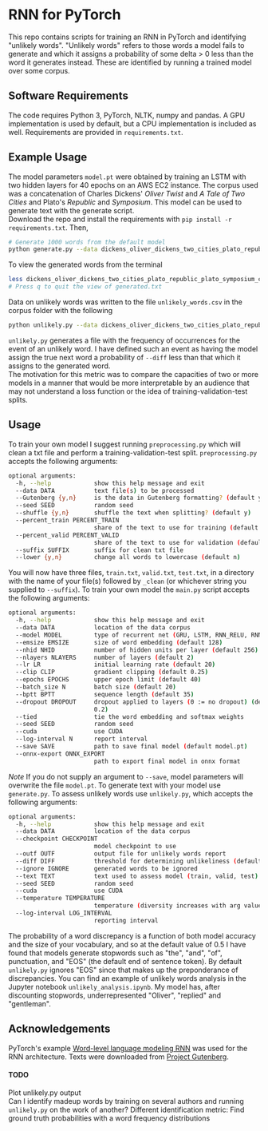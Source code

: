 # RNN for PyTorch
This repo contains scripts for training an RNN in PyTorch and identifying "unlikely words".
"Unlikely words" refers to those words a model fails to generate and which it assigns a probability of some delta > 0 less than the word it generates instead. These are identified by running a trained model over some corpus.

## Software Requirements
The code requires Python 3, PyTorch, NLTK, numpy and pandas. A GPU implementation is used by default, but a CPU implementation is included as well. Requirements are provided in `requirements.txt`.

## Example Usage
The model parameters `model.pt` were obtained by training an LSTM with two hidden layers for 40 epochs on an AWS EC2 instance. The corpus used was a concatenation of Charles Dickens' *Oliver Twist* and *A Tale of Two Cities* and Plato's *Republic* and *Symposium*. This model can be used to generate text with the generate script.  
Download the repo and install the requirements with `pip install -r requirements.txt`. Then,
```bash
# Generate 1000 words from the default model
python generate.py --data dickens_oliver_dickens_two_cities_plato_republic_plato_symposium_clean/
```
To view the generated words from the terminal
```bash
less dickens_oliver_dickens_two_cities_plato_republic_plato_symposium_clean/generated.txt
# Press q to quit the view of generated.txt
```
Data on unlikely words was written to the file `unlikely_words.csv` in the corpus folder with the following
```bash
python unlikely.py --data dickens_oliver_dickens_two_cities_plato_republic_plato_symposium_clean --diff .025
```
`unlikely.py` generates a file with the frequency of occurrences for the event of an unlikely word. I have defined such an event as having the model assign the true next word a probability of `--diff` less than that which it assigns to the generated word.  
The motivation for this metric was to compare the capacities of two or more models in a manner that would be more interpretable by an audience that may not understand a loss function or the idea of training-validation-test splits.  

## Usage
To train your own model I suggest running `preprocessing.py` which will clean a txt file and perform a training-validation-test split. `preprocessing.py` accepts the following arguments:
```bash
optional arguments:
  -h, --help            show this help message and exit
  --data DATA           text file(s) to be processed
  --Gutenberg {y,n}     is the data in Gutenberg formatting? (default y)
  --seed SEED           random seed
  --shuffle {y,n}       shuffle the text when splitting? (default y)
  --percent_train PERCENT_TRAIN
                        share of the text to use for training (default .64)
  --percent_valid PERCENT_VALID
                        share of the text to use for validation (default .16)
  --suffix SUFFIX       suffix for clean txt file
  --lower {y,n}         change all words to lowercase (default n)
```
You will now have three files, `train.txt`, `valid.txt`, `test.txt`, in a directory with the name of your file(s) followed by `_clean` (or whichever string you supplied to `--suffix`).
To train your own model the `main.py` script accepts the following arguments:
```bash
optional arguments:
  -h, --help            show this help message and exit
  --data DATA           location of the data corpus
  --model MODEL         type of recurrent net (GRU, LSTM, RNN_RELU, RNN_TANH)
  --emsize EMSIZE       size of word embedding (default 128)
  --nhid NHID           number of hidden units per layer (default 256)
  --nlayers NLAYERS     number of layers (default 2)
  --lr LR               initial learning rate (default 20)
  --clip CLIP           gradient clipping (default 0.25)
  --epochs EPOCHS       upper epoch limit (default 40)
  --batch_size N        batch size (default 20)
  --bptt BPTT           sequence length (default 35)
  --dropout DROPOUT     dropout applied to layers (0 := no dropout) (default
                        0.2)
  --tied                tie the word embedding and softmax weights
  --seed SEED           random seed
  --cuda                use CUDA
  --log-interval N      report interval
  --save SAVE           path to save final model (default model.pt)
  --onnx-export ONNX_EXPORT
                        path to export final model in onnx format
```
*Note* If you do not supply an argument to `--save`, model parameters will overwrite the file `model.pt`.
To generate text with your model use `generate.py`.
To assess unlikely words use `unlikely.py`, which accepts the following arguments:
```bash
optional arguments:
  -h, --help            show this help message and exit
  --data DATA           location of the data corpus
  --checkpoint CHECKPOINT
                        model checkpoint to use
  --outf OUTF           output file for unlikely words report
  --diff DIFF           threshold for determining unlikeliness (default 0.05)
  --ignore IGNORE       generated words to be ignored
  --text TEXT           text used to assess model (train, valid, test)
  --seed SEED           random seed
  --cuda                use CUDA
  --temperature TEMPERATURE
                        temperature (diversity increases with arg value)
  --log-interval LOG_INTERVAL
                        reporting interval
```
The probability of a word discrepancy is a function of both model accuracy and the size of your vocabulary, and so at the default value of 0.5 I have found that models generate stopwords such as "the", "and", "of", punctuation, and "EOS" (the default end of sentence token). By default `unlikely.py` ignores "EOS" since that makes up the preponderance of discrepancies.
You can find an example of unlikely words analysis in the Jupyter notebook `unlikely_analysis.ipynb`. My model has, after discounting stopwords, underrepresented "Oliver", "replied" and "gentleman".

## Acknowledgements
PyTorch's example [Word-level language modeling RNN](https://github.com/pytorch/examples/tree/master/word_language_model) was used for the RNN architecture. Texts were downloaded from [Project Gutenberg](https://www.gutenberg.org/).  

#### TODO
Plot unlikely.py output  
Can I identify madeup words by training on several authors and running `unlikely.py` on the work of another?
Different identification metric: Find ground truth probabilities with a word frequency distributions